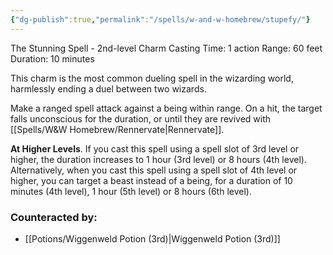 ```yaml
---
{"dg-publish":true,"permalink":"/spells/w-and-w-homebrew/stupefy/"}
---
```


The Stunning Spell - 2nd-level Charm
Casting Time: 1 action
Range: 60 feet
Duration: 10 minutes

This charm is the most common dueling spell in the wizarding world, harmlessly ending a duel between two wizards. 

Make a ranged spell attack against a being within range. On a hit, the target falls unconscious for the duration, or until they are revived with [[Spells/W&W Homebrew/Rennervate\|Rennervate]].

**At Higher Levels**. If you cast this spell using a spell slot of 3rd level or higher, the duration increases to 1 hour (3rd level) or 8 hours (4th level). Alternatively, when you cast this spell using a spell slot of 4th level or higher, you can target a beast instead of a being, for a duration of 10 minutes (4th level), 1 hour (5th level) or 8 hours (6th level).

### Counteracted by:
- [[Potions/Wiggenweld Potion (3rd)\|Wiggenweld Potion (3rd)]]